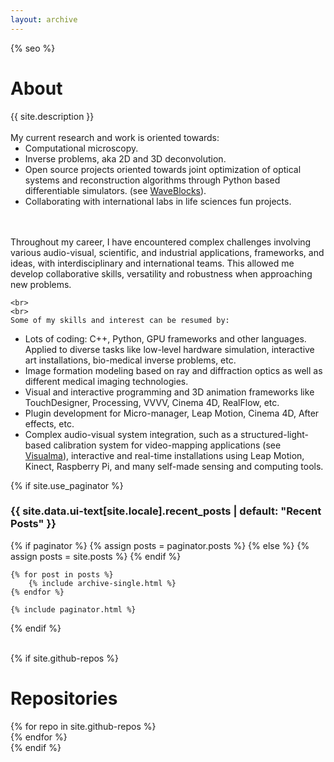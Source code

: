 ```yaml
---
layout: archive
---
```

{% seo %}

<h1 class="page__title" itemprop="headline">About</h1>
<article class="text__description">
    {{ site.description }}
    <br>
    <br>
    My current research and work is oriented towards:
    <ul style="margin-top: 0; margin-bottom: 0;">    
        <li style="margin-top: 0; margin-bottom: 0;">Computational microscopy.</li>
        <li style="margin-top: 0; margin-bottom: 0;">Inverse problems, aka 2D and 3D deconvolution.</li>
        <li style="margin-top: 0; margin-bottom: 0;">Open source projects oriented towards joint optimization of optical systems and reconstruction algorithms through Python based differentiable simulators. (see <a href="https://github.com/pvjosue/WaveBlocks">WaveBlocks</a>).</li>
        <li style="margin-top: 0; margin-bottom: 0;">Collaborating with international labs in life sciences fun projects.</li>
    </ul>
    <br>
    <br>
<!-- In my ongoing Ph.D., I built up intuition on Wave-Optics and machine learning algorithms, allowing me to complement the fluorescent microscope image formation model with Deep and Bayesian Learning.
<br>
<br> -->

Throughout my career, I have encountered complex challenges involving various audio-visual, scientific, and industrial applications, frameworks, and ideas, with interdisciplinary and international teams. This allowed me develop collaborative skills, versatility and robustness when approaching new problems.

    <br>
    <br>
    Some of my skills and interest can be resumed by:
<ul style="margin-top: 0; margin-bottom: 0;">    
        <li style="margin-top: 0; margin-bottom: 0;">Lots of coding: C++, Python, GPU frameworks and other languages. Applied to diverse tasks like low-level hardware simulation, interactive art installations, bio-medical inverse problems, etc.</li>
        <li style="margin-top: 0; margin-bottom: 0;">Image formation modeling based on ray and diffraction optics as well as different medical imaging technologies.</li>
        <li style="margin-top: 0; margin-bottom: 0;">Visual and interactive programming and 3D animation frameworks like TouchDesigner, Processing, VVVV, Cinema 4D, RealFlow, etc.</li>
        <li style="margin-top: 0; margin-bottom: 0;">Plugin development for Micro-manager, Leap Motion, Cinema 4D, After effects, etc.</li>
        <li style="margin-top: 0; margin-bottom: 0;">Complex audio-visual system integration, such as a structured-light-based calibration system for video-mapping applications (see <a href="https://www.visualma.com">Visualma</a>), interactive and real-time installations using Leap Motion, Kinect, Raspberry Pi, and many self-made sensing and computing tools.</li>
    </ul>

</article>
  
{% if site.use_paginator %}
    <h3 class="archive__subtitle">{{ site.data.ui-text[site.locale].recent_posts | default: "Recent Posts" }}</h3>
    {% if paginator %}
        {% assign posts = paginator.posts %}
    {% else %}
        {% assign posts = site.posts %}
    {% endif %}

    {% for post in posts %}
        {% include archive-single.html %}
    {% endfor %}

    {% include paginator.html %}
{% endif %}


<br>
{% if site.github-repos %}
<h1>Repositories</h1>
<div class="grid__wrapper">
{% for repo in site.github-repos %}
  <div class="github-card" data-github="{{repo.name}}" data-width="300em" data-height="" data-theme="default"></div>
{% endfor %}
</div>
<script src="/assets/github-cards/src/widget.js"></script>
{% endif %}
